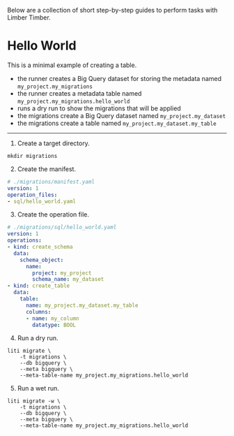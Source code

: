 Below are a collection of short step-by-step guides to perform tasks with Limber Timber.

# Hello World

This is a minimal example of creating a table.

- the runner creates a Big Query dataset for storing the metadata named `my_project.my_migrations`
- the runner creates a metadata table named `my_project.my_migrations.hello_world`
- runs a dry run to show the migrations that will be applied
- the migrations create a Big Query dataset named `my_project.my_dataset`
- the migrations create a table named `my_project.my_dataset.my_table`

---

1) Create a target directory.

```shell
mkdir migrations
```

2) Create the manifest.

```yaml
# ./migrations/manifest.yaml
version: 1
operation_files:
- sql/hello_world.yaml
```

3) Create the operation file.

```yaml
# ./migrations/sql/hello_world.yaml
version: 1
operations:
- kind: create_schema
  data:
    schema_object:
      name:
        project: my_project
        schema_name: my_dataset
- kind: create_table
  data:
    table:
      name: my_project.my_dataset.my_table
      columns:
      - name: my_column
        datatype: BOOL
```

4) Run a dry run.

```shell
liti migrate \
    -t migrations \
    --db bigquery \
    --meta bigquery \
    --meta-table-name my_project.my_migrations.hello_world
```

5) Run a wet run.

```shell
liti migrate -w \
    -t migrations \
    --db bigquery \
    --meta bigquery \
    --meta-table-name my_project.my_migrations.hello_world
```

